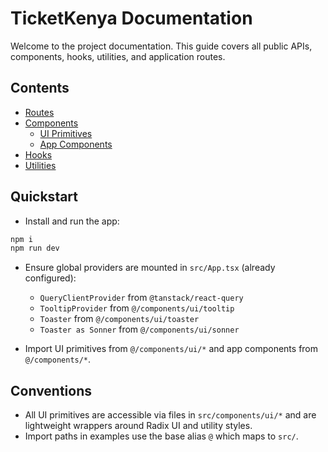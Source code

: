 # TicketKenya Documentation

Welcome to the project documentation. This guide covers all public APIs, components, hooks, utilities, and application routes.

## Contents
- [Routes](./routes.md)
- [Components](./components/README.md)
  - [UI Primitives](./components/ui.md)
  - [App Components](./components/app.md)
- [Hooks](./hooks.md)
- [Utilities](./utils.md)

## Quickstart

- Install and run the app:
```bash
npm i
npm run dev
```

- Ensure global providers are mounted in `src/App.tsx` (already configured):
  - `QueryClientProvider` from `@tanstack/react-query`
  - `TooltipProvider` from `@/components/ui/tooltip`
  - `Toaster` from `@/components/ui/toaster`
  - `Toaster as Sonner` from `@/components/ui/sonner`

- Import UI primitives from `@/components/ui/*` and app components from `@/components/*`.

## Conventions

- All UI primitives are accessible via files in `src/components/ui/*` and are lightweight wrappers around Radix UI and utility styles.
- Import paths in examples use the base alias `@` which maps to `src/`.
